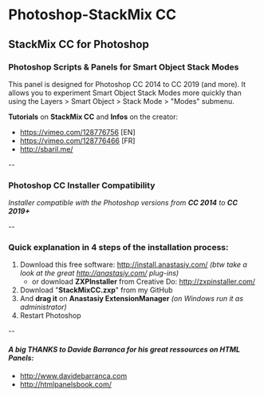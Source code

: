 # Photoshop-StackMix CC
## StackMix CC for Photoshop 



### Photoshop Scripts & Panels for Smart Object Stack Modes 
This panel is designed for Photoshop CC 2014 to CC 2019 (and more). 
It allows you to experiment Smart Object Stack Modes more quickly than using the Layers > Smart Object > Stack Mode > "Modes" submenu.


**Tutorials** on **StackMix CC** and **Infos** on the creator: 
* https://vimeo.com/128776756 [EN]
* https://vimeo.com/128776466 [FR]
* http://sbaril.me/

--

### Photoshop CC Installer Compatibility
*Installer compatible with the Photoshop versions from* ***CC 2014*** *to* ***CC 2019+***


--

### Quick explanation in 4 steps of the installation process:
1. Download this free software: http://install.anastasiy.com/ *(btw take a look at the great http://anastasiy.com/ plug-ins)*
	* or download **ZXPInstaller** from Creative Do: http://zxpinstaller.com/
2. Download "**StackMixCC.zxp**" from my GitHub
3. And **drag it** on **Anastasiy ExtensionManager** *(on Windows run it as administrator)*
4. Restart Photoshop 



--	

#### *A big THANKS to Davide Barranca for his great ressources on HTML Panels:*
* http://www.davidebarranca.com
* http://htmlpanelsbook.com/

